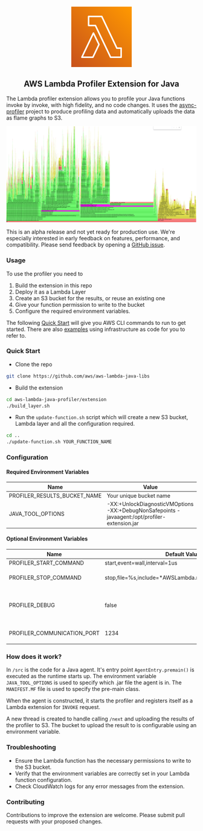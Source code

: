 <p align="center">
    <img src="docs/Arch_AWS-Lambda_64.svg" alt="AWS Lambda service icon">
</p>

<h2 align="center">AWS Lambda Profiler Extension for Java</h2>

The Lambda profiler extension allows you to profile your Java functions invoke by invoke, with high fidelity, and no 
code changes. It uses the [async-profiler](https://github.com/async-profiler/async-profiler) project to produce 
profiling data and automatically uploads the data as flame graphs to S3.

<p align="center">
    <img src="docs/example-cold-start-flame-graph.png" alt="A flame graph of a Java Lambda function">
</p>

This is an alpha release and not yet ready for production use. We're especially interested in early feedback on features, performance, and compatibility. Please send feedback by opening a [GitHub issue](https://github.com/aws/aws-lambda-java-libs/issues/new).

### Usage

To use the profiler you need to 

1. Build the extension in this repo
2. Deploy it as a Lambda Layer
3. Create an S3 bucket for the results, or reuse an existing one
4. Give your function permission to write to the bucket
5. Configure the required environment variables.

The following [Quick Start](#quick-start) will give you AWS CLI commands to run to get started. There are also [examples](examples) 
using infrastructure as code for you to refer to.

### Quick Start 

- Clone the repo

```bash
git clone https://github.com/aws/aws-lambda-java-libs
```

- Build the extension

```bash
cd aws-lambda-java-profiler/extension
./build_layer.sh
```

- Run the `update-function.sh` script which will create a new S3 bucket, Lambda layer and all the configuration required.

```bash
cd ..
./update-function.sh YOUR_FUNCTION_NAME
```

### Configuration 

#### Required Environment Variables

| Name                         | Value                                                                                         | 
|------------------------------|-----------------------------------------------------------------------------------------------|
| PROFILER_RESULTS_BUCKET_NAME | Your unique bucket name                                                                       | 
| JAVA_TOOL_OPTIONS            | -XX:+UnlockDiagnosticVMOptions -XX:+DebugNonSafepoints -javaagent:/opt/profiler-extension.jar |

#### Optional Environment Variables

| Name                          | Default Value                                             | Options                        |
|-------------------------------|-----------------------------------------------------------|--------------------------------|
| PROFILER_START_COMMAND        | start,event=wall,interval=1us                             |                                |
| PROFILER_STOP_COMMAND         | stop,file=%s,include=*AWSLambda.main,include=start_thread | file=%s is required            |
| PROFILER_DEBUG                | false                                                     | true - to enable debug logging |
| PROFILER_COMMUNICATION_PORT   | 1234                                                      | a valid port number            |

### How does it work?

In `/src` is the code for a Java agent. It's entry point `AgentEntry.premain()` is executed as the runtime starts up.
The environment variable `JAVA_TOOL_OPTIONS` is used to specify which .jar file the agent is in. The `MANIFEST.MF` file
is used to specify the pre-main class.

When the agent is constructed, it starts the profiler and registers itself as a Lambda extension for `INVOKE` request.

A new thread is created to handle calling `/next` and uploading the results of the profiler to S3. The bucket to upload
the result to is configurable using an environment variable.

### Troubleshooting

- Ensure the Lambda function has the necessary permissions to write to the S3 bucket.
- Verify that the environment variables are correctly set in your Lambda function configuration.
- Check CloudWatch logs for any error messages from the extension.

### Contributing

Contributions to improve the extension are welcome. Please submit pull requests with your proposed changes.
